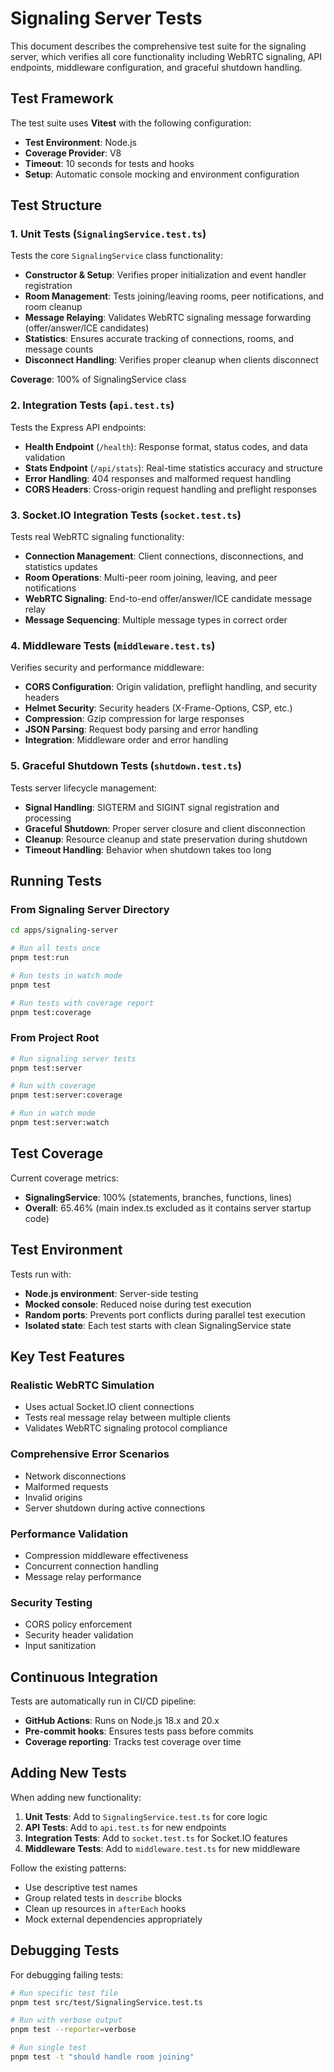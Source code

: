 # Signaling Server Tests

This document describes the comprehensive test suite for the signaling server, which verifies all core functionality including WebRTC signaling, API endpoints, middleware configuration, and graceful shutdown handling.

## Test Framework

The test suite uses **Vitest** with the following configuration:
- **Test Environment**: Node.js
- **Coverage Provider**: V8
- **Timeout**: 10 seconds for tests and hooks
- **Setup**: Automatic console mocking and environment configuration

## Test Structure

### 1. Unit Tests (`SignalingService.test.ts`)
Tests the core `SignalingService` class functionality:

- **Constructor & Setup**: Verifies proper initialization and event handler registration
- **Room Management**: Tests joining/leaving rooms, peer notifications, and room cleanup
- **Message Relaying**: Validates WebRTC signaling message forwarding (offer/answer/ICE candidates)
- **Statistics**: Ensures accurate tracking of connections, rooms, and message counts
- **Disconnect Handling**: Verifies proper cleanup when clients disconnect

**Coverage**: 100% of SignalingService class

### 2. Integration Tests (`api.test.ts`)
Tests the Express API endpoints:

- **Health Endpoint** (`/health`): Response format, status codes, and data validation
- **Stats Endpoint** (`/api/stats`): Real-time statistics accuracy and structure
- **Error Handling**: 404 responses and malformed request handling
- **CORS Headers**: Cross-origin request handling and preflight responses

### 3. Socket.IO Integration Tests (`socket.test.ts`)
Tests real WebRTC signaling functionality:

- **Connection Management**: Client connections, disconnections, and statistics updates
- **Room Operations**: Multi-peer room joining, leaving, and peer notifications
- **WebRTC Signaling**: End-to-end offer/answer/ICE candidate message relay
- **Message Sequencing**: Multiple message types in correct order

### 4. Middleware Tests (`middleware.test.ts`)
Verifies security and performance middleware:

- **CORS Configuration**: Origin validation, preflight handling, and security headers
- **Helmet Security**: Security headers (X-Frame-Options, CSP, etc.)
- **Compression**: Gzip compression for large responses
- **JSON Parsing**: Request body parsing and error handling
- **Integration**: Middleware order and error handling

### 5. Graceful Shutdown Tests (`shutdown.test.ts`)
Tests server lifecycle management:

- **Signal Handling**: SIGTERM and SIGINT signal registration and processing
- **Graceful Shutdown**: Proper server closure and client disconnection
- **Cleanup**: Resource cleanup and state preservation during shutdown
- **Timeout Handling**: Behavior when shutdown takes too long

## Running Tests

### From Signaling Server Directory
```bash
cd apps/signaling-server

# Run all tests once
pnpm test:run

# Run tests in watch mode
pnpm test

# Run tests with coverage report
pnpm test:coverage
```

### From Project Root
```bash
# Run signaling server tests
pnpm test:server

# Run with coverage
pnpm test:server:coverage

# Run in watch mode
pnpm test:server:watch
```

## Test Coverage

Current coverage metrics:
- **SignalingService**: 100% (statements, branches, functions, lines)
- **Overall**: 65.46% (main index.ts excluded as it contains server startup code)

## Test Environment

Tests run with:
- **Node.js environment**: Server-side testing
- **Mocked console**: Reduced noise during test execution
- **Random ports**: Prevents port conflicts during parallel test execution
- **Isolated state**: Each test starts with clean SignalingService state

## Key Test Features

### Realistic WebRTC Simulation
- Uses actual Socket.IO client connections
- Tests real message relay between multiple clients
- Validates WebRTC signaling protocol compliance

### Comprehensive Error Scenarios
- Network disconnections
- Malformed requests
- Invalid origins
- Server shutdown during active connections

### Performance Validation
- Compression middleware effectiveness
- Concurrent connection handling
- Message relay performance

### Security Testing
- CORS policy enforcement
- Security header validation
- Input sanitization

## Continuous Integration

Tests are automatically run in CI/CD pipeline:
- **GitHub Actions**: Runs on Node.js 18.x and 20.x
- **Pre-commit hooks**: Ensures tests pass before commits
- **Coverage reporting**: Tracks test coverage over time

## Adding New Tests

When adding new functionality:

1. **Unit Tests**: Add to `SignalingService.test.ts` for core logic
2. **API Tests**: Add to `api.test.ts` for new endpoints
3. **Integration Tests**: Add to `socket.test.ts` for Socket.IO features
4. **Middleware Tests**: Add to `middleware.test.ts` for new middleware

Follow the existing patterns:
- Use descriptive test names
- Group related tests in `describe` blocks
- Clean up resources in `afterEach` hooks
- Mock external dependencies appropriately

## Debugging Tests

For debugging failing tests:
```bash
# Run specific test file
pnpm test src/test/SignalingService.test.ts

# Run with verbose output
pnpm test --reporter=verbose

# Run single test
pnpm test -t "should handle room joining"
```
